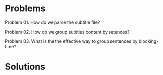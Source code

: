 # Problems 

Problem 01. How do we parse the subtitle file?

Problem 02. How do we group subitles content by setences?

Problem 03. What is the the effective way to group sentences by blocking-time?

# Solutions
